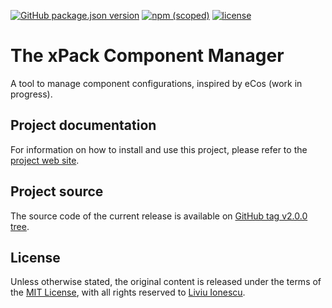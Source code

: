 [![GitHub package.json version](https://img.shields.io/github/package-json/v/xpack/xcdl-cli-ts)](https://github.com/xpack/xcdl-cli-ts/blob/master/package.json)
[![npm (scoped)](https://img.shields.io/npm/v/xcdl.svg?color=blue)](https://www.npmjs.com/package/xcdl/)
[![license](https://img.shields.io/github/license/xpack/xcdl-cli-ts)](https://github.com/xpack/xcdl-cli-ts/blob/master/LICENSE)

# The xPack Component Manager

A tool to manage component configurations, inspired by eCos (work in progress).

## Project documentation

For information on how to install and use this project,
please refer to the
[project web site](https://xpack.github.io/xcdl-preview/).

## Project source

The source code of the current release is available
on [GitHub tag v2.0.0 tree](https://github.com/xpack/xcdl-cli-ts/tree/v2.0.0).

## License

Unless otherwise stated, the original content is released under the terms of the
[MIT License](https://opensource.org/licenses/mit/),
with all rights reserved to
[Liviu Ionescu](https://github.com/ilg-ul).
